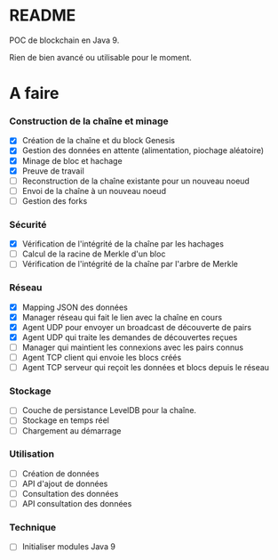 # README #

POC de blockchain en Java 9.

Rien de bien avancé ou utilisable pour le moment.


# A faire

### Construction de la chaîne et minage
- [x] Création de la chaîne et du block Genesis
- [x] Gestion des données en attente (alimentation, piochage aléatoire)
- [x] Minage de bloc et hachage
- [x] Preuve de travail
- [ ] Reconstruction de la chaîne existante pour un nouveau noeud
- [ ] Envoi de la chaîne à un nouveau noeud
- [ ] Gestion des forks

### Sécurité
- [x] Vérification de l'intégrité de la chaîne par les hachages
- [ ] Calcul de la racine de Merkle d'un bloc
- [ ] Vérification de l'intégrité de la chaîne par l'arbre de Merkle

### Réseau
- [x] Mapping JSON des données
- [x] Manager réseau qui fait le lien avec la chaîne en cours
- [X] Agent UDP pour envoyer un broadcast de découverte de pairs
- [X] Agent UDP qui traite les demandes de découvertes reçues
- [ ] Manager qui maintient les connexions avec les pairs connus
- [ ] Agent TCP client qui envoie les blocs créés
- [ ] Agent TCP serveur qui reçoit les données et blocs depuis le réseau

### Stockage
- [ ] Couche de persistance LevelDB pour la chaîne.
- [ ] Stockage en temps réel
- [ ] Chargement au démarrage

### Utilisation
- [ ] Création de données
- [ ] API d'ajout de données
- [ ] Consultation des données
- [ ] API consultation des données

### Technique
- [ ] Initialiser modules Java 9

